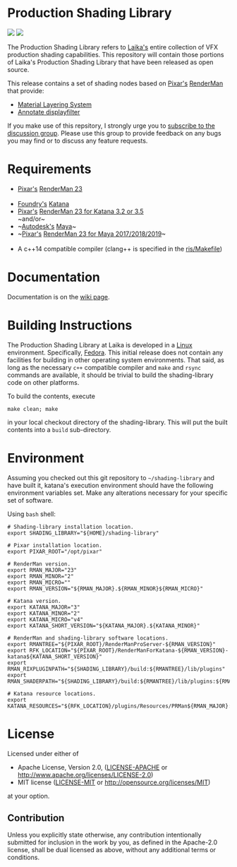 # Production Shading Library

[![](https://img.shields.io/badge/License-Apache%202.0-blue.svg)](LICENSE-APACHE)
[![](https://img.shields.io/badge/License-MIT-blue.svg)](LICENSE-MIT)

The Production Shading Library refers to [Laika's](https://www.laika.com) entire collection of VFX production shading capabilities. This repository will contain those portions of Laika's Production Shading Library that have been released as open source.

This release contains a set of shading nodes based on [Pixar's](https://www.pixar.com) [RenderMan](https://renderman.pixar.com/product) that provide:

- [Material Layering System](https://github.com/LaikaStudios/shading-library/wiki/master.Home)
- [Annotate displayfilter](https://github.com/LaikaStudios/shading-library/wiki/master.Home)

If you make use of this repsitory, I strongly urge you to [subscribe to the discussion group](https://groups.google.com/group/laikastudios-shading-library). Please use this group to provide feedback on any bugs you may find or to discuss any feature requests.

# Requirements
* [Pixar's](https://www.pixar.com/renderman) [RenderMan 23](https://rmanwiki.pixar.com/display/REN23/RenderMan) </br></br>
* [Foundry's](https://www.foundry.com) [Katana](https://www.foundry.com/products/katana)
* [Pixar's](https://www.pixar.com/renderman) [RenderMan 23 for Katana 3.2 or 3.5](https://rmanwiki.pixar.com/display/RFK23/RenderMan+23+for+Katana) </br>~and/or~</br>
* ~[Autodesk's](https://www.autodesk.com) [Maya](https://www.autodesk.com/products/maya/overview)~
* ~[Pixar's](https://www.pixar.com/renderman) [RenderMan 23 for Maya 2017/2018/2019](https://rmanwiki.pixar.com/display/RFM23/RenderMan+23+for+Maya)~ </br></br>
* A c++14 compatible compiler (clang++ is specified in the [ris/Makefile](https://github.com/LaikaStudios/shading-library/blob/master/ris/Makefile))

# Documentation
Documentation is on the [wiki page](https://github.com/LaikaStudios/shading-library/wiki/master.Home).

# Building Instructions
The Production Shading Library at Laika is developed in a [Linux](https://en.wikipedia.org/wiki/Linux) environment. Specifically, [Fedora](https://getfedora.org). This initial release does not contain any facilities for building in other operating system environments. That said, as long as the necessary `c++` compatible compiler and `make` and `rsync` commands are available, it should be trivial to build the shading-library code on other platforms.

To build the contents, execute

    make clean; make

in your local checkout directory of the shading-library. This will put the built contents into a `build` sub-directory.

# Environment
Assuming you checked out this git repository to `~/shading-library` and have built it, katana's execution environment should have the following environment variables set. Make any alterations necessary for your specific set of software.

Using `bash` shell:

    # Shading-library installation location.
    export SHADING_LIBRARY="${HOME}/shading-library"

    # Pixar installation location.
    export PIXAR_ROOT="/opt/pixar"

    # RenderMan version.
    export RMAN_MAJOR="23"
    export RMAN_MINOR="2"
    export RMAN_MICRO=""
    export RMAN_VERSION="${RMAN_MAJOR}.${RMAN_MINOR}${RMAN_MICRO}"

    # Katana version.
    export KATANA_MAJOR="3"
    export KATANA_MINOR="2"
    export KATANA_MICRO="v4"
    export KATANA_SHORT_VERSION="${KATANA_MAJOR}.${KATANA_MINOR}"

    # RenderMan and shading-library software locations.
    export RMANTREE="${PIXAR_ROOT}/RenderManProServer-${RMAN_VERSION}"
    export RFK_LOCATION="${PIXAR_ROOT}/RenderManForKatana-${RMAN_VERSION}-katana${KATANA_SHORT_VERSION}"
    export RMAN_RIXPLUGINPATH="${SHADING_LIBRARY}/build:${RMANTREE}/lib/plugins"
    export RMAN_SHADERPATH="${SHADING_LIBRARY}/build:${RMANTREE}/lib/plugins:${RMANTREE}/lib/shaders"

    # Katana resource locations.
    export KATANA_RESOURCES="${RFK_LOCATION}/plugins/Resources/PRMan${RMAN_MAJOR}:${SHADING_LIBRARY}/katana"

# License
Licensed under either of

 * Apache License, Version 2.0, ([LICENSE-APACHE](LICENSE-APACHE) or http://www.apache.org/licenses/LICENSE-2.0)
 * MIT license ([LICENSE-MIT](LICENSE-MIT) or http://opensource.org/licenses/MIT)

at your option.

## Contribution
Unless you explicitly state otherwise, any contribution intentionally submitted
for inclusion in the work by you, as defined in the Apache-2.0 license, shall be dual licensed as above, without any
additional terms or conditions.
